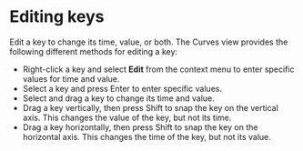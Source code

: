 # Editing keys

Edit a key to change its time, value, or both. The Curves view provides the following different methods for editing a key:

* Right-click a key and select **Edit** from the context menu to enter specific values for time and value.
* Select a key and press Enter to enter specific values.
* Select and drag a key to change its time and value.
* Drag a key vertically, then press Shift to snap the key on the vertical axis. This changes the value of the key, but not its time. 
* Drag a key horizontally, then press Shift to snap the key on the horizontal axis. This changes the time of the key, but not its value. 
